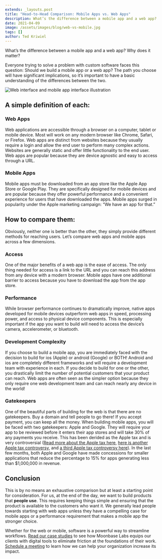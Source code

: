 ```yaml
---
extends: _layouts.post
title: "Head-to-Head Comparison: Mobile Apps vs. Web Apps"
description: What’s the difference between a mobile app and a web app? Why does it matter? .
date: 2021-04-09
image: /assets/images/blog/web-vs-mobile.jpg
tags: []
author: Ted Kriwiel
---
```


What’s the difference between a mobile app and a web app? Why does it matter?

Everyone trying to solve a problem with custom software faces this question: Should we build a mobile app or a web app? The path you choose will have significant implications, so it’s important to have a basic understanding of the differences between the two.

![Web interface and mobile app interface illustration](/assets/images/blog/web-vs-mobile.jpg)

## A simple definition of each:

### Web Apps

Web applications are accessible through a browser on a computer, tablet or mobile device. Most will work on any modern browser like Chrome, Safari, or Firefox. Web apps are distinct from websites because they usually require a login and allow the end user to perform many complex actions. Websites are generally static and offer little functionality to the end user. Web apps are popular because they are device agnostic and easy to access through a URL.

### Mobile Apps

Mobile apps must be downloaded from an app store like the Apple App Store or Google Play. They are specifically designed for mobile devices and are popular because they offer powerful performance and a convenient experience for users that have downloaded the apps. Mobile apps surged in popularity under the Apple marketing campaign: “We have an app for that.”

## How to compare them:

Obviously, neither one is better than the other, they simply provide different methods for reaching users. Let’s compare web apps and mobile apps across a few dimensions.

### Access

One of the major benefits of a web app is the ease of access. The only thing needed for access is a link to the URL and you can reach this address from any device with a modern browser. Mobile apps have one additional barrier to access because you have to download the app from the app store.

### Performance

While browser performance continues to dramatically improve, native apps developed for mobile devices outperform web apps in speed, processing power, and access to physical device components. This is especially important if the app you want to build will need to access the device’s camera, accelerometer, or bluetooth.

### Development Complexity

If you choose to build a mobile app, you are immediately faced with the decision to build for ios (Apple) or android (Google) or BOTH! Android and ios are completely different frameworks and will require a development team with experience in each. If you decide to build for one or the other, you drastically limit the number of potential customers that your product can reach. Web apps are often seen as the simpler option because they only require one web development team and can reach nearly any device in the world!

### Gatekeepers

One of the beautiful parts of building for the web is that there are no gatekeepers. Buy a domain and tell people to go there! If you accept payment, you can keep all the money. When building mobile apps, you will be faced with two gatekeepers: Apple and Google. They will require your app to be reviewed before it enters their app stores and will take 30% of any payments you receive. This has been derided as the Apple tax and is very controversial ([Read <span class="sr-only">more about the Apple tax </span>here](https://www.businessinsider.com/apple-developer-rage-30-percent-app-store-tax-2020-6), [here<span class="sr-only"> is another Apple tax controversy</span>](https://www.business-standard.com/article/companies/google-delays-adopting-controversial-30-in-app-commission-from-jan-to-sept-120112300691_1.html), and [<span class="sr-only">a third Apple tax controversy </span>here](https://hey.com/apple/)). In the last few months, both Apple and Google have made concessions for smaller applications that reduce the percentage to 15% for apps generating less than $1,000,000 in revenue.

## Conclusion

This is by no means an exhaustive comparison but at least a starting point for consideration. For us, at the end of the day, we want to build products that **people use**. This requires keeping things simple and ensuring that the product is available to the customers who want it. We generally lead people towards starting with web apps unless they have a compelling case for mobile apps or a performance requirement that makes a mobile app the stronger choice.

Whether for the web or mobile, software is a powerful way to streamline workflows. [Read our case studies](/case-studies) to see how Moonbase Labs equips our clients with digital tools to eliminate friction at the foundations of their work. [Schedule a meeting](/contact) to learn how we can help your organization increase its impact.
